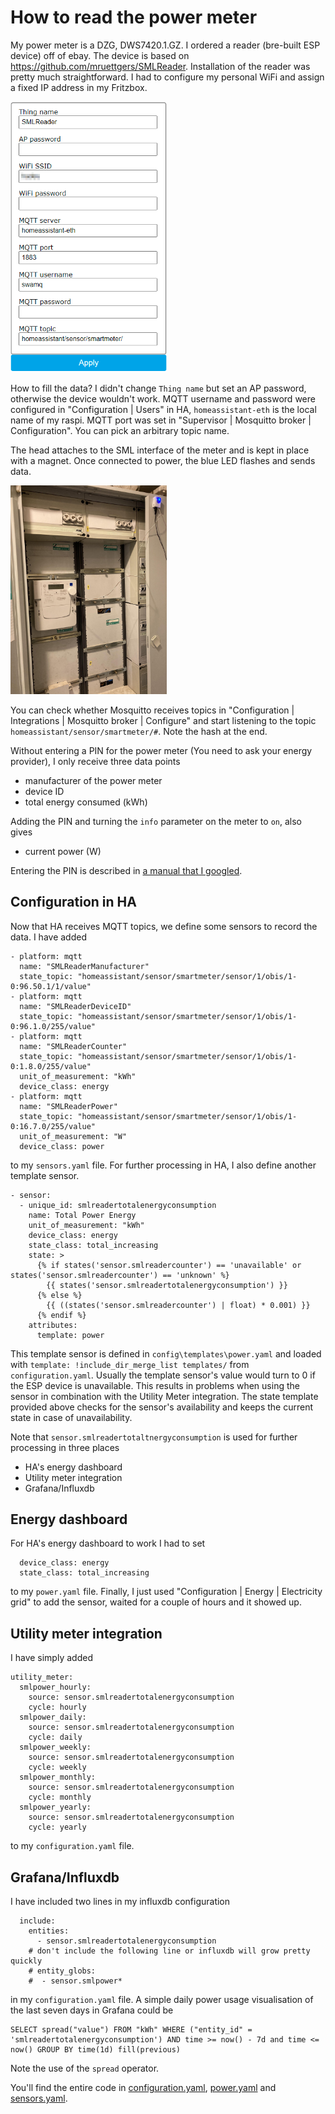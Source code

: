 # How to read the power meter
My power meter is a DZG, DWS7420.1.GZ. I ordered a reader (bre-built ESP device) off of ebay.
The device is based on https://github.com/mruettgers/SMLReader. Installation of the reader was 
pretty much straightforward. I had to configure my personal WiFi and assign a fixed IP address 
in my Fritzbox.

<img src="./image/smlpower.png" width="250">

How to fill the data? I didn't change `Thing name` but set an AP password, otherwise the device wouldn't work.
MQTT username and password were configured in "Configuration | Users" in HA, `homeassistant-eth` is the local name of my raspi.
MQTT port was set in "Supervisor | Mosquitto broker | Configuration". You can pick an arbitrary topic name.

The head attaches to the SML interface of the meter and is kept in place with a magnet. Once connected to power, the
blue LED flashes and sends data. 

<img src="./image/smlpower2.jpg" width="250">

You can check whether Mosquitto receives topics in "Configuration | Integrations | Mosquitto broker | Configure" and start 
listening to the topic `homeassistant/sensor/smartmeter/#`. Note the hash at the end.

Without entering a PIN for the power meter (You need to ask your energy provider), I only receive three data points
* manufacturer of the power meter
* device ID
* total energy consumed (kWh)

Adding the PIN and turning the `info` parameter on the meter to `on`, also gives
* current power (W)

Entering the PIN is described in [a manual that I googled](https://evf.de/dateien/downloads/bedienungsanleitung-dzg-dvs7420.pdf).

## Configuration in HA

Now that HA receives MQTT topics, we define some sensors to record the data. I have added 
```
- platform: mqtt
  name: "SMLReaderManufacturer"
  state_topic: "homeassistant/sensor/smartmeter/sensor/1/obis/1-0:96.50.1/1/value"
- platform: mqtt
  name: "SMLReaderDeviceID"
  state_topic: "homeassistant/sensor/smartmeter/sensor/1/obis/1-0:96.1.0/255/value"
- platform: mqtt
  name: "SMLReaderCounter"
  state_topic: "homeassistant/sensor/smartmeter/sensor/1/obis/1-0:1.8.0/255/value"
  unit_of_measurement: "kWh"
  device_class: energy
- platform: mqtt
  name: "SMLReaderPower"
  state_topic: "homeassistant/sensor/smartmeter/sensor/1/obis/1-0:16.7.0/255/value"
  unit_of_measurement: "W"
  device_class: power
```
to my `sensors.yaml` file. For further processing in HA, I also define another template sensor.
```
- sensor:
  - unique_id: smlreadertotalenergyconsumption
    name: Total Power Energy
    unit_of_measurement: "kWh"
    device_class: energy
    state_class: total_increasing
    state: >
      {% if states('sensor.smlreadercounter') == 'unavailable' or states('sensor.smlreadercounter') == 'unknown' %}
        {{ states('sensor.smlreadertotalenergyconsumption') }}
      {% else %}
        {{ ((states('sensor.smlreadercounter') | float) * 0.001) }}
      {% endif %}
    attributes:
      template: power
```
This template sensor is defined in `config\templates\power.yaml` and loaded with `template: !include_dir_merge_list templates/` from `configuration.yaml`.
Usually the template sensor's value would turn to 0 if the ESP device is unavailable. This results in problems 
when using the sensor in combination with the Utility Meter integration. The state template provided above checks 
for the sensor's availability and keeps the current state in case of unavailability.

Note that `sensor.smlreadertotaltnergyconsumption` is used for further processing 
in three places
* HA's energy dashboard
* Utility meter integration
* Grafana/Influxdb

## Energy dashboard
For HA's energy dashboard to work I had to set
```
  device_class: energy
  state_class: total_increasing
```
to my `power.yaml` file. Finally, I just used "Configuration | Energy | Electricity grid" to add the sensor, waited for a couple of hours and it showed up.
## Utility meter integration
I have simply added 
```
utility_meter:
  smlpower_hourly:
    source: sensor.smlreadertotalenergyconsumption
    cycle: hourly
  smlpower_daily:
    source: sensor.smlreadertotalenergyconsumption
    cycle: daily
  smlpower_weekly:
    source: sensor.smlreadertotalenergyconsumption
    cycle: weekly
  smlpower_monthly:
    source: sensor.smlreadertotalenergyconsumption
    cycle: monthly
  smlpower_yearly:
    source: sensor.smlreadertotalenergyconsumption
    cycle: yearly
```
to my `configuration.yaml` file.
## Grafana/Influxdb
I have included two lines in my influxdb configuration
```
  include:
    entities:
      - sensor.smlreadertotalenergyconsumption
	# don't include the following line or influxdb will grow pretty quickly
    # entity_globs: 
    #  - sensor.smlpower*
```
in my `configuration.yaml` file. A simple daily power usage visualisation of the last seven days in Grafana could be 
```
SELECT spread("value") FROM "kWh" WHERE ("entity_id" = 'smlreadertotalenergyconsumption') AND time >= now() - 7d and time <= now() GROUP BY time(1d) fill(previous)
```
Note the use of the `spread` operator.

You'll find the entire code in [configuration.yaml](./configuration.yaml), [power.yaml](./templates/power.yaml) and [sensors.yaml](./sensors.yaml).